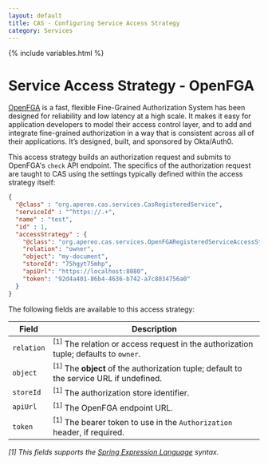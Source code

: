 ```yaml
---
layout: default
title: CAS - Configuring Service Access Strategy
category: Services
---
```


{% include variables.html %}

# Service Access Strategy - OpenFGA

[OpenFGA](https://github.com/openfga/openfga) is a fast, flexible Fine-Grained Authorization System 
has been designed for reliability and low latency at a high scale. It makes it easy for application developers 
to model their access control layer, and to add and integrate fine-grained authorization in a way that is consistent 
across all of their applications. It’s designed, built, and sponsored by Okta/Auth0.

This access strategy builds an authorization request and submits to OpenFGA's `check` API endpoint. The specifics
of the authorization request are taught to CAS using the settings typically defined within the access strategy itself:

```json
{
  "@class" : "org.apereo.cas.services.CasRegisteredService",
  "serviceId" : "^https://.+",
  "name" : "test",
  "id" : 1,
  "accessStrategy" : {
    "@class": "org.apereo.cas.services.OpenFGARegisteredServiceAccessStrategy",
    "relation": "owner",
    "object": "my-document",
    "storeId": "75hgyt75mhp",
    "apiUrl": "https://localhost:8080",
    "token": "92d4a401-86b4-4636-b742-a7c8034756a0"
  }
}
```

The following fields are available to this access strategy:

| Field      | Description                                                                                        |
|------------|----------------------------------------------------------------------------------------------------|
| `relation` | <sup>[1]</sup> The relation or access request in the authorization tuple; defaults to `owner`.     |
| `object`   | <sup>[1]</sup> The **object** of the authorization tuple; default to the service URL if undefined. |
| `storeId`  | <sup>[1]</sup> The authorization store identifier.                                                 |
| `apiUrl`   | <sup>[1]</sup> The OpenFGA endpoint URL.                                                           |
| `token`    | <sup>[1]</sup> The bearer token to use in the `Authorization` header, if required.                 |
  
*[1] This fields supports the [Spring Expression Language](../configuration/Configuration-Spring-Expressions.html) syntax.*
